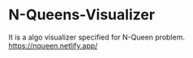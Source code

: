# N-Queens-Visualizer
It is a algo visualizer specified for N-Queen problem.
https://nqueen.netlify.app/

